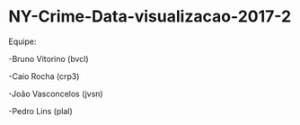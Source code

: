 # NY-Crime-Data-visualizacao-2017-2

Equipe:

-Bruno Vitorino (bvcl)

-Caio Rocha (crp3)

-João Vasconcelos (jvsn)

-Pedro Lins (plal)
